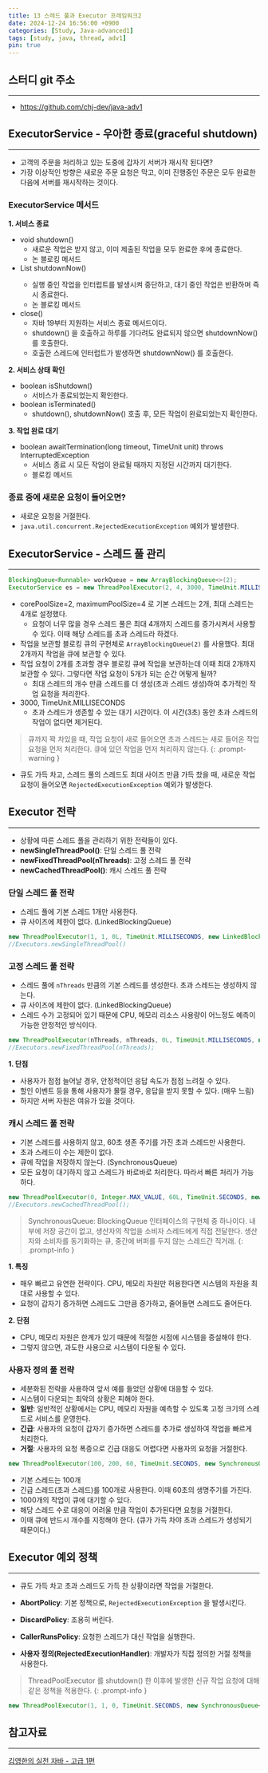 ```yaml
---
title: 13 스레드 풀과 Executor 프레임워크2
date: 2024-12-24 16:56:00 +0900
categories: [Study, Java-advanced1]
tags: [study, java, thread, adv1]
pin: true
---
```


## 스터디 git 주소
<hr />

- <https://github.com/chj-dev/java-adv1>


## ExecutorService - 우아한 종료(graceful shutdown)
<hr />

- 고객의 주문을 처리하고 있는 도중에 갑자기 서버가 재시작 된다면?
- 가장 이상적인 방향은 새로운 주문 요청은 막고, 이미 진행중인 주문은 모두 완료한 다음에 서버를 재시작하는 것이다.

### ExecutorService 메서드

**1. 서비스 종료**
- void shutdown()
  - 새로운 작업은 받지 않고, 이미 제출된 작업을 모두 완료한 후에 종료한다.
  - 논 블로킹 메서드
- List<Runnable> shutdownNow()
  - 실행 중인 작업을 인터럽트를 발생시켜 중단하고, 대기 중인 작업은 반환하며 즉시 종료한다.
  - 논 블로킹 메서드
- close()
  - 자바 19부터 지원하는 서비스 종료 메서드이다. 
  - shutdown() 을 호출하고 하루를 기다려도 완료되지 않으면 shutdownNow() 를 호출한다.
  - 호출한 스레드에 인터럽트가 발생하면 shutdownNow() 를 호출한다.

**2. 서비스 상태 확인**
- boolean isShutdown()
  - 서비스가 종료되었는지 확인한다.
- boolean isTerminated()
  - shutdown(), shutdownNow() 호출 후, 모든 작업이 완료되었는지 확인한다.

**3. 작업 완료 대기**
- boolean awaitTermination(long timeout, TimeUnit unit) throws InterruptedException
  - 서비스 종료 시 모든 작업이 완료될 때까지 지정된 시간까지 대기한다.
  - 블로킹 메서드

### 종료 중에 새로운 요청이 들어오면?

- 새로운 요청을 거절한다.
- `java.util.concurrent.RejectedExecutionException` 예외가 발생한다.


## ExecutorService - 스레드 풀 관리
<hr />

```java
BlockingQueue<Runnable> workQueue = new ArrayBlockingQueue<>(2);
ExecutorService es = new ThreadPoolExecutor(2, 4, 3000, TimeUnit.MILLISECONDS, workQueue);
```

- corePoolSize=2, maximumPoolSize=4 로 기본 스레드는 2개, 최대 스레드는 4개로 설정했다.
  - 요청이 너무 많을 경우 스레드 풀은 최대 4개까지 스레드를 증가시켜서 사용할 수 있다. 이때 해당 스레드를 초과 스레드라 하겠다.
- 작업을 보관할 블로킹 큐의 구현체로 `ArrayBlockingQueue(2)` 를 사용했다. 최대 2개까지 작업을 큐에 보관할 수 있다.
- 작업 요청이 2개를 초과할 경우 블로킹 큐에 작업을 보관하는데 이때 최대 2개까지 보관할 수 있다. 그렇다면 작업 요청이 5개가 되는 순간 어떻게 될까?
  - 최대 스레드의 개수 만큼 스레드를 더 생성(초과 스레드 생성)하여 추가적인 작업 요청을 처리한다.
- 3000, TimeUnit.MILLISECONDS
  - 초과 스레드가 생존할 수 있는 대기 시간이다. 이 시간(3초) 동안 초과 스레드의 작업이 없다면 제거된다.

> 큐까지 꽉 차있을 때, 작업 요청이 새로 들어오면 초과 스레드는 새로 들어온 작업 요청을 먼저 처리한다. 
> 큐에 있던 작업을 먼저 처리하지 않는다.
{: .prompt-warning }

- 큐도 가득 차고, 스레드 풀의 스레드도 최대 사이즈 만큼 가득 찼을 때, 새로운 작업 요청이 들어오면 `RejectedExecutionException` 예외가 발생한다.


## Executor 전략
<hr />

- 상황에 따른 스레드 풀을 관리하기 위한 전략들이 있다.
- **newSingleThreadPool()**: 단일 스레드 풀 전략
- **newFixedThreadPool(nThreads)**: 고정 스레드 풀 전략
- **newCachedThreadPool()**: 캐시 스레드 풀 전략

### 단일 스레드 풀 전략

- 스레드 풀에 기본 스레드 1개만 사용한다.
- 큐 사이즈에 제한이 없다. (LinkedBlockingQueue)

```java
new ThreadPoolExecutor(1, 1, 0L, TimeUnit.MILLISECONDS, new LinkedBlockingQueue<Runnable>())
//Executors.newSingleThreadPool()
```

### 고정 스레드 풀 전략

- 스레드 풀에 `nThreads` 만큼의 기본 스레드를 생성한다. 초과 스레드는 생성하지 않는다.
- 큐 사이즈에 제한이 없다. (LinkedBlockingQueue)
- 스레드 수가 고정되어 있기 때문에 CPU, 메모리 리소스 사용량이 어느정도 예측이 가능한 안정적인 방식이다.

```java
new ThreadPoolExecutor(nThreads, nThreads, 0L, TimeUnit.MILLISECONDS, new LinkedBlockingQueue<Runnable>())
//Executors.newFixedThreadPool(nThreads);
```

**1. 단점**
- 사용자가 점점 늘어날 경우, 안정적이던 응답 속도가 점점 느려질 수 있다.
- 할인 이벤트 등을 통해 사용자가 몰릴 경우, 응답을 받지 못할 수 있다. (매우 느림)
- 하지만 서버 자원은 여유가 있을 것이다.

### 캐시 스레드 풀 전략

- 기본 스레드를 사용하지 않고, 60초 생존 주기를 가진 초과 스레드만 사용한다.
- 초과 스레드이 수는 제한이 없다.
- 큐에 작업을 저장하지 않는다. (SynchronousQueue)
- 모든 요청이 대기하지 않고 스레드가 바로바로 처리한다. 따라서 빠른 처리가 가능하다.

```java
new ThreadPoolExecutor(0, Integer.MAX_VALUE, 60L, TimeUnit.SECONDS, new SynchronousQueue<Runnable>())
//Executors.newCachedThreadPool();
```

> SynchronousQueue: BlockingQueue 인터페이스의 구현체 중 하나이다.
> 내부에 저장 공간이 없고, 생산자의 작업을 소비자 스레드에게 직접 전달한다.
> 생산자와 소비자를 동기화하는 큐, 중간에 버퍼를 두지 않는 스레드간 직거래.
{: .prompt-info }

**1. 특징**
- 매우 빠르고 유연한 전략이다. CPU, 메모리 자원만 허용한다면 시스템의 자원을 최대로 사용할 수 있다.
- 요청이 갑자기 증가하면 스레드도 그만큼 증가하고, 줄어들면 스레드도 줄어든다.

**2. 단점**
- CPU, 메모리 자원은 한계가 있기 때문에 적절한 시점에 시스템을 증설해야 한다. 
- 그렇지 않으면, 과도한 사용으로 시스템이 다운될 수 있다.

### 사용자 정의 풀 전략

- 세분화된 전략을 사용하여 앞서 예를 들었던 상황에 대응할 수 있다.
- 시스템이 다운되는 최악의 상황은 피해야 한다.
- **일반**: 일반적인 상황에서는 CPU, 메모리 자원을 예측할 수 있도록 고정 크기의 스레드로 서비스를 운영한다.
- **긴급**: 사용자의 요청이 갑자기 증가하면 스레드를 추가로 생성하여 작업을 빠르게 처리한다.
- **거절**: 사용자의 요청 폭증으로 긴급 대응도 어렵다면 사용자의 요청을 거절한다.

```java
new ThreadPoolExecutor(100, 200, 60, TimeUnit.SECONDS, new SynchronousQueue<Runnable>(1000))
```

- 기본 스레드는 100개
- 긴급 스레드(초과 스레드)를 100개로 사용한다. 이때 60초의 생명주기를 가진다.
- 1000개의 작업이 큐에 대기할 수 있다.
- 해당 스레드 수로 대응이 어려울 만큼 작업이 추가된다면 요청을 거절한다.
- 이때 큐에 반드시 개수를 지정해야 한다. (큐가 가득 차야 초과 스레드가 생성되기 때문이다.)


## Executor 예외 정책
<hr />

- 큐도 가득 차고 초과 스레드도 가득 찬 상황이라면 작업을 거절한다.

- **AbortPolicy**: 기본 정책으로, `RejectedExecutionException` 을 발생시킨다.
- **DiscardPolicy**: 조용히 버린다.
- **CallerRunsPolicy**: 요청한 스레드가 대신 작업을 실행한다.
- **사용자 정의(RejectedExecutionHandler)**: 개발자가 직접 정의한 거절 정책을 사용한다.

> ThreadPoolExecutor 를 shutdown() 한 이후에 발생한 신규 작업 요청에 대해 같은 정책을 적용한다.
{: .prompt-info }

```java
new ThreadPoolExecutor(1, 1, 0, TimeUnit.SECONDS, new SynchronousQueue<>(), new ThreadPoolExecutor.AbortPolicy())
```


## 참고자료
<hr />

[김영한의 실전 자바 - 고급 1편](https://www.inflearn.com/course/%EA%B9%80%EC%98%81%ED%95%9C%EC%9D%98-%EC%8B%A4%EC%A0%84-%EC%9E%90%EB%B0%94-%EA%B3%A0%EA%B8%89-1/dashboard)
